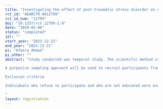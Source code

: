 ```yaml
---
title: "Investigating the effect of post-traumatic stress disorder on episodic memory of orphans"
rct_id: "AEARCTR-0012799"
rct_id_num: "12799"
doi: "10.1257/rct.12799-1.0"
date: "2024-01-06"
status: "completed"
jel: ""
start_year: "2023-12-22"
end_year: "2023-12-31"
pi: "Afeera Ahmed"
pi_other: ""
abstract: "study conducted was temporal study. The scientific method conducted throughout the study followed a double blinded experiment approach to eliminate biasness. Fifty participants were recruited from orphanages and schools in Rawalpindi, out of which 25 were children with parents that formed a control group and 25 were orphans that formed an experimenting group. To assess the intervention two blocks designed will be created in which participants will experience positive and negative interventions on Psychopy. The present study was approved by the ethics committee of Foundation University School of Science and Technology, Islamabad, Pakistan. All participants were fully informed regarding the study protocol and provided written informed consent.Inclusion criteria
A purposive sampling approach will be used to recruit participants from different orphanages. All potential participants are to be screened for eligibility by structural interview. After formal written consent is given by the caretakers, they will be randomized. Individual Capacity to provide inform consent is obtained informally from the orphanage staff. After consent is received, eligible participants are enrolled, and the assessment is completed. Eligibility criteria involves orphan children with PTSD aged 8 to 15 with basic knowledge of education. 
Exclusion criteria
Individuals who refuse to participate and who are not educated were excluded from eligibility criteria.
"
layout: registration
---
```



